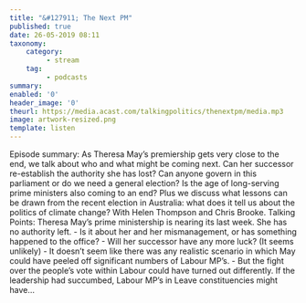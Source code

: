 ```yaml
---
title: "&#127911; The Next PM"
published: true
date: 26-05-2019 08:11
taxonomy:
    category:
         - stream
    tag:
         - podcasts
summary:
enabled: '0'
header_image: '0'
theurl: https://media.acast.com/talkingpolitics/thenextpm/media.mp3
image: artwork-resized.png
template: listen
---
```

 
Episode summary: As Theresa May’s premiership gets very close to the end, we talk about who and what might be coming next. Can her successor re-establish the authority she has lost? Can anyone govern in this parliament or do we need a general election? Is the age of long-serving prime ministers also coming to an end? Plus we discuss what lessons can be drawn from the recent election in Australia: what does it tell us about the politics of climate change? With Helen Thompson and Chris Brooke. Talking Points: Theresa May’s prime ministership is nearing its last week. She has no authority left. - Is it about her and her mismanagement, or has something happened to the office? - Will her successor have any more luck? (It seems unlikely) - It doesn’t seem like there was any realistic scenario in which May could have peeled off significant numbers of Labour MP’s. - But the fight over the people’s vote within Labour could have turned out differently. If the leadership had succumbed, Labour MP’s in Leave constituencies might have…
